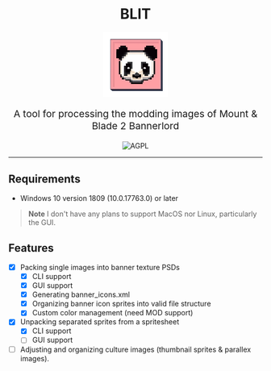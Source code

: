<div align="center">
<h1><b>BLIT</b></h1>
<img src="docs/public/logo/icon.png" alt="Logo" />
<p style="font-size:1.2rem;">
A tool for processing the modding images of Mount &amp; Blade 2 Bannerlord
</p>
<img src="https://www.gnu.org/graphics/agplv3-with-text-100x42.png" alt="AGPL" />
</div>

---

## Requirements

- Windows 10 version 1809 (10.0.17763.0) or later

> **Note**
> I don't have any plans to support MacOS nor Linux, particularly the GUI.

## Features

- [x] Packing single images into banner texture PSDs
  - [x] CLI support
  - [x] GUI support
  - [x] Generating banner_icons.xml
  - [x] Organizing banner icon sprites into valid file structure
  - [x] Custom color management (need MOD support)
- [x] Unpacking separated sprites from a spritesheet
  - [x] CLI support
  - [ ] GUI support
- [ ] Adjusting and organizing culture images (thumbnail sprites & parallex images).
